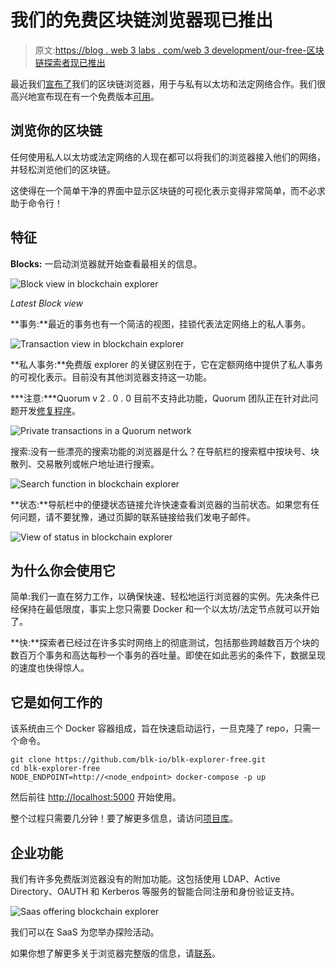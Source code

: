 # 我们的免费区块链浏览器现已推出

> 原文:[https://blog . web 3 labs . com/web 3 development/our-free-区块链探索者现已推出](https://blog.web3labs.com/web3development/our-free-blockchain-explorer-is-now-available)

最近我们[宣布了](https://medium.com/blk-io/announcing-our-blockchain-explorer-ad9ef47cc3e0)我们的区块链浏览器，用于与私有以太坊和法定网络合作。我们很高兴地宣布现在有一个免费版本[可用](https://github.com/blk-io/blk-explorer-free)。

## **浏览你的区块链**

任何使用私人以太坊或法定网络的人现在都可以将我们的浏览器接入他们的网络，并轻松浏览他们的区块链。

这使得在一个简单干净的界面中显示区块链的可视化表示变得非常简单，而不必求助于命令行！

## 特征

**Blocks:** 一启动浏览器就开始查看最相关的信息。

![Block view in blockchain explorer](../Images/bbff77f94300fe6ab28c3b70f4a507a6.png)

*Latest Block view*

**事务:**最近的事务也有一个简洁的视图，挂锁代表法定网络上的私人事务。

![Transaction view in blockchain explorer](../Images/4ddbd4722614573c5980ec362439590c.png)

**私人事务:**免费版 explorer 的关键区别在于，它在定额网络中提供了私人事务的可视化表示。目前没有其他浏览器支持这一功能。

***注意:***Quorum v 2 . 0 . 0 目前不支持此功能，Quorum 团队正在针对此问题开发[修复程序](https://github.com/jpmorganchase/quorum/issues/221)。

![Private transactions in a Quorum network](../Images/44b97d96a68bba22ecc28899d62a2336.png)

搜索:没有一些漂亮的搜索功能的浏览器是什么？在导航栏的搜索框中按块号、块散列、交易散列或帐户地址进行搜索。

![Search function in blockchain explorer](../Images/bcfec94c2cd073848f72812b17cb7a29.png)

**状态:**导航栏中的便捷状态链接允许快速查看浏览器的当前状态。如果您有任何问题，请不要犹豫，通过页脚的联系链接给我们发电子邮件。

![View of status in blockchain explorer ](../Images/28d4d1c6a95047833dcf713cb8c40398.png)

## 为什么你会使用它

简单:我们一直在努力工作，以确保快速、轻松地运行浏览器的实例。先决条件已经保持在最低限度，事实上您只需要 Docker 和一个以太坊/法定节点就可以开始了。

**快:**探索者已经过在许多实时网络上的彻底测试，包括那些跨越数百万个块的数百万个事务和高达每秒一个事务的吞吐量。即使在如此恶劣的条件下，数据呈现的速度也快得惊人。

## 它是如何工作的

该系统由三个 Docker 容器组成，旨在快速启动运行，一旦克隆了 repo，只需一个命令。

```
git clone https://github.com/blk-io/blk-explorer-free.git
cd blk-explorer-free
NODE_ENDPOINT=http://<node_endpoint> docker-compose -p up 

```

然后前往 [http://localhost:5000](http://localhost:5000/) 开始使用。

整个过程只需要几分钟！要了解更多信息，请访问[项目库](https://github.com/blk-io/blk-explorer-free)。

## 企业功能

我们有许多免费版浏览器没有的附加功能。这包括使用 LDAP、Active Directory、OAUTH 和 Kerberos 等服务的智能合同注册和身份验证支持。

![Saas offering blockchain explorer](../Images/1077af3388fd02b34e9e25f6a5ea061a.png)

我们可以在 SaaS 为您举办探险活动。

如果你想了解更多关于浏览器完整版的信息，请[联系](mailto:hi@web3labs.com)。